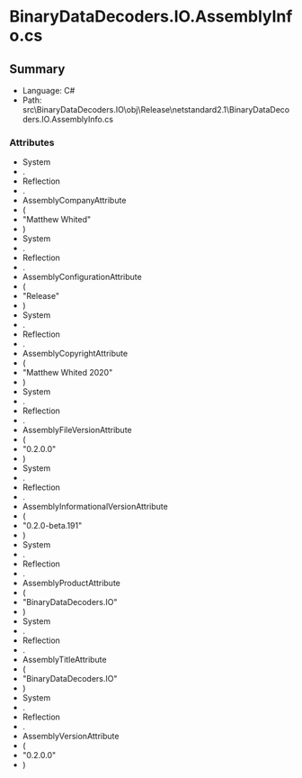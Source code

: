 ﻿# BinaryDataDecoders.IO.AssemblyInfo.cs

## Summary

* Language: C#
* Path: src\BinaryDataDecoders.IO\obj\Release\netstandard2.1\BinaryDataDecoders.IO.AssemblyInfo.cs

### Attributes

 - System
 - .
 - Reflection
 - .
 - AssemblyCompanyAttribute
 - (
 - "Matthew Whited"
 - )
 - System
 - .
 - Reflection
 - .
 - AssemblyConfigurationAttribute
 - (
 - "Release"
 - )
 - System
 - .
 - Reflection
 - .
 - AssemblyCopyrightAttribute
 - (
 - "Matthew Whited 2020"
 - )
 - System
 - .
 - Reflection
 - .
 - AssemblyFileVersionAttribute
 - (
 - "0.2.0.0"
 - )
 - System
 - .
 - Reflection
 - .
 - AssemblyInformationalVersionAttribute
 - (
 - "0.2.0-beta.191"
 - )
 - System
 - .
 - Reflection
 - .
 - AssemblyProductAttribute
 - (
 - "BinaryDataDecoders.IO"
 - )
 - System
 - .
 - Reflection
 - .
 - AssemblyTitleAttribute
 - (
 - "BinaryDataDecoders.IO"
 - )
 - System
 - .
 - Reflection
 - .
 - AssemblyVersionAttribute
 - (
 - "0.2.0.0"
 - )

